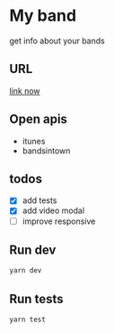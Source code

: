 # My band
get info about your bands

## URL
[link now](https://bands-caouwuspkk.now.sh)

## Open apis
- itunes
- bandsintown

## todos
- [x] add tests
- [x] add video modal
- [ ] improve responsive

## Run dev
```bash
yarn dev
```

## Run tests
```bash
yarn test
```
